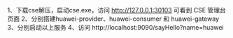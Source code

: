 1、下载cse解压，启动cse.exe，访问 http://127.0.0.1:30103 可看到 CSE 管理台页面
2、分别搭建huawei-provider、huawei-consumer 和 huawei-gateway
3、分别启动以上服务
4、访问 http://localhost:9090/sayHello?name=huawei